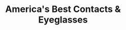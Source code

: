---
title: "America's Best Contacts & Eyeglasses"
url: /maryland-heights/americas-best-contacts-und-eyeglasses/
shop: Optiker
---